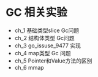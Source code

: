 # GC 相关实验

- ch_1 基础类型slice Gc问题  
- ch_2 结构体类型 Gc问题
- ch_3 go_issuse_9477 实现
- ch_4 map类型 Gc 问题
- ch_5 Pointer和Value方法的区别
- ch_6 mmap